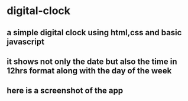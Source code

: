 # digital-clock
## a simple digital clock using html,css and basic javascript

## it shows not only the date but also the time in 12hrs format along with the day of the week

## here is a screenshot of the app
